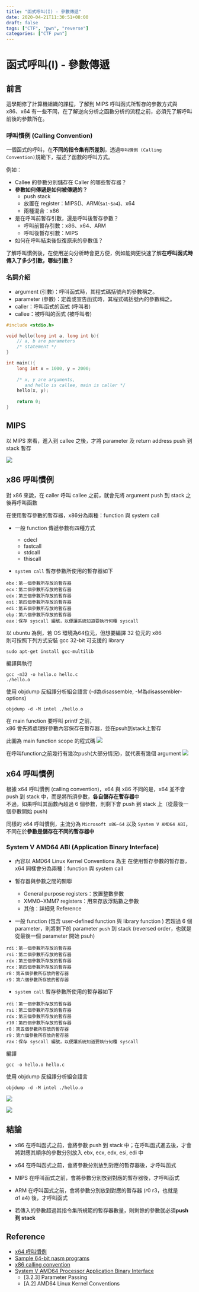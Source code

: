 ```yaml
---
title: "函式呼叫(I) - 參數傳遞"
date: 2020-04-21T11:30:51+08:00
draft: false
tags: ["CTF", "pwn", "reverse"]
categories: ["CTF pwn"]
---
```


# 函式呼叫(I) - 參數傳遞

## 前言
這學期修了計算機組織的課程，了解到 MIPS 呼叫函式所暫存的參數方式與 x86、x64 有一些不同，在了解逆向分析之函數分析的流程之前，必須先了解呼叫前後的參數所在。 <br>

### 呼叫慣例 (Calling Convention)
一個函式的呼叫，在**不同的指令集有所差別**，透過`呼叫慣例 (Calling Convention)`規範下，描述了函數的呼叫方式。 <br>

例如：
* Callee 的參數分別儲存在 Caller 的哪些暫存器？
* **參數如何傳遞是如何被傳遞的？**
	* push stack
	* 放置在 register：MIPS()、ARM(`$a1~$a4`)、x64
	* 兩種混合：x86
* 是在呼叫前暫存引數，還是呼叫後暫存參數？
	* 呼叫前暫存引數：x86、x64、ARM
	* 呼叫後暫存引數：MIPS
* 如何在呼叫結束後恢復原來的參數值？

了解呼叫慣例後，在使用逆向分析時會更方便，例如能夠更快速了解**在呼叫函式時傳入了多少引數，哪些引數？**

### 名詞介紹
* argument (引數)：呼叫函式時，其程式碼括號內的參數稱之。
* parameter (參數)：定義或宣告函式時，其程式碼括號內的參數稱之。
* caller：呼叫函式的函式 (呼叫者)
* callee：被呼叫的函式 (被呼叫者)

```C
#include <stdio.h>

void hello(long int a, long int b){ 
	// a, b are parameters
    /* statement */
}

int main(){
    long int x = 1000, y = 2000;
    
    /* x, y are arguments, 
       and hello is callee, main is caller */
    hello(x, y); 
    
    return 0;
}
```

## MIPS

以 MIPS 來看，進入到 callee 之後，才將 parameter 及 return address push 到 stack 暫存

![](https://i.imgur.com/gKkOjlT.png)

 
## x86 呼叫慣例
對 x86 來說，在 caller 呼叫 callee 之前，就會先將 argument push 到 stack 之後再呼叫函數 <br>

在使用暫存參數的暫存器，x86分為兩種：function
 與 system call<br>

* 一般 function 傳遞參數有四種方式
	* cdecl
	* fastcall
	* stdcall
	* thiscall

* `system call` 暫存參數所使用的暫存器如下
```
ebx：第一個參數所存放的暫存器
ecx：第二個參數所存放的暫存器
edx：第三個參數所存放的暫存器
esi：第四個參數所存放的暫存器
edi：第五個參數所存放的暫存器
ebp：第六個參數所存放的暫存器
eax：保存 syscall 編號，以便讓系統知道要執行何種 syscall
```

以 ubuntu 為例，若 OS 環境為64位元，但想要編譯 32 位元的 x86 <br>
則可按照下列方式安裝 gcc 32-bit 可支援的 library
```shell
sudo apt-get install gcc-multilib
```
編譯與執行
```shell
gcc -m32 -o hello.o hello.c
./hello.o
```
使用 objdump 反組譯分析組合語言 (-d為disassemble, -M為disassembler-options)
```shell
objdump -d -M intel ./hello.o
```
在 main function 要呼叫 printf 之前，<br>
x86 會先將處理好參數內容保存在暫存器，並在psuh到stack上暫存

此圖為 main function scope 的程式碼
![](https://i.imgur.com/yDOIKLE.png)


在呼叫function之前幾行有幾次push(大部分情況)，就代表有幾個 argument
![](https://i.imgur.com/6CvC33p.png)



## x64 呼叫慣例
根據 x64 呼叫慣例 (calling convention)，x64 與 x86 不同的是，x64 並不會 push 到 stack 中，而是將所須參數，**各自儲存在暫存器**中 <br>
不過，如果呼叫其函數內超過 6 個參數，則剩下會 push 到 stack 上（從最後一個參數開始 push) <br>

同樣的 x64 呼叫慣例，主流分為 `Microsoft x86-64` 以及 `System V AMD64 ABI`，不同在於**參數是儲存在不同的暫存器中** <br>


### System V AMD64 ABI (Application Binary Interface)
* 內容以 AMD64 Linux Kernel Conventions 為主
在使用暫存參數的暫存器，x64 同樣會分為兩種：function
 與 system call <br>

* 暫存器與參數之間的關聯
	* General purpose registers：放置整數參數
	* XMM0~XMM7 registers：用來存放浮點數之參數
	* 其他：詳細見 Reference
* 一般 function (包含 user-defined function 與 library function )
若超過 6 個 parameter，則將剩下的 parameter `push` 到 stack (reversed order，也就是從最後一個 parameter 開始 psuh)
```
rdi：第一個參數所存放的暫存器
rsi：第二個參數所存放的暫存器
rdx：第三個參數所存放的暫存器
rcx：第四個參數所存放的暫存器
r8：第五個參數所存放的暫存器
r9：第六個參數所存放的暫存器
```

* `system call` 暫存參數所使用的暫存器如下
```
rdi：第一個參數所存放的暫存器
rsi：第二個參數所存放的暫存器
rdx：第三個參數所存放的暫存器
r10：第四個參數所存放的暫存器
r8：第五個參數所存放的暫存器
r9：第六個參數所存放的暫存器
rax：保存 syscall 編號，以便讓系統知道要執行何種 syscall
```


編譯
```shell
gcc -o hello.o hello.c
```
使用 objdump 反組譯分析組合語言
```shell
objdump -d -M intel ./hello.o
```

![](https://i.imgur.com/UYWKrKa.png)

![](https://i.imgur.com/pT62R86.png)


## 結論
* x86 在呼叫函式之前，會將參數 push 到 stack 中；在呼叫函式進去後，才會將對應其順序的參數分別放入 ebx, ecx, edx, esi, edi 中
* x64 在呼叫函式之前，會將參數分別放到對應的暫存器後，才呼叫函式
* MIPS 在呼叫函式之前，會將參數分別放到對應的暫存器後，才呼叫函式
* ARM 在呼叫函式之前，會將參數分別放到對應的暫存器 ($r0~$r3，也就是 $a1~$a4) 後，才呼叫函式

* 若傳入的參數超過其指令集所規範的暫存器數量，則剩餘的參數就必須**push 到 stack**

## Reference

* [x64 呼叫慣例](https://docs.microsoft.com/zh-tw/cpp/build/x64-calling-convention?view=vs-2019)
* [Sample 64-bit nasm programs](https://www.csee.umbc.edu/portal/help/nasm/sample_64.shtml)
* [x86 calling convention](https://levelup.gitconnected.com/x86-calling-conventions-a34812afe097?gi=1ed46d31f34f)
* [System V AMD64 Processor Application Binary Interface](https://raw.githubusercontent.com/wiki/hjl-tools/x86-psABI/x86-64-psABI-1.0.pdf)
	* [3.2.3] Parameter Passing
	* [A.2] AMD64 Linux Kernel Conventions